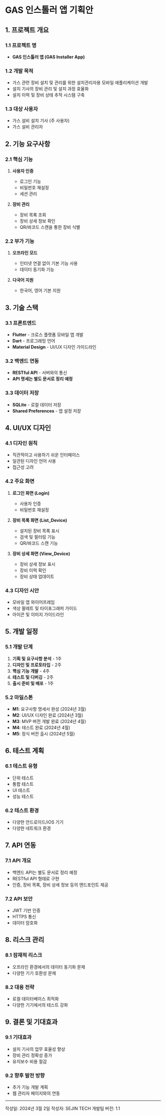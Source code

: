# GAS 인스톨러 앱 기획안

## 1. 프로젝트 개요

### 1.1 프로젝트 명
- **GAS 인스톨러 앱 (GAS Installer App)**

### 1.2 개발 목적
- 가스 관련 장비 설치 및 관리를 위한 설치관리자용 모바일 애플리케이션 개발
- 설치 기사의 장비 관리 및 설치 과정 효율화
- 설치 이력 및 장비 상태 추적 시스템 구축

### 1.3 대상 사용자
- 가스 설비 설치 기사 (주 사용자)
- 가스 설비 관리자

## 2. 기능 요구사항

### 2.1 핵심 기능
1. **사용자 인증**
   - 로그인 기능
   - 비밀번호 재설정
   - 세션 관리

2. **장비 관리**
   - 장비 목록 조회
   - 장비 상세 정보 확인
   - QR/바코드 스캔을 통한 장비 식별

### 2.2 부가 기능
1. **오프라인 모드**
   - 인터넷 연결 없이 기본 기능 사용
   - 데이터 동기화 기능

2. **다국어 지원**
   - 한국어, 영어 기본 지원

## 3. 기술 스택

### 3.1 프론트엔드
- **Flutter** - 크로스 플랫폼 모바일 앱 개발
- **Dart** - 프로그래밍 언어
- **Material Design** - UI/UX 디자인 가이드라인

### 3.2 백엔드 연동
- **RESTful API** - 서버와의 통신
- **API 명세는 별도 문서로 정리 예정**

### 3.3 데이터 저장
- **SQLite** - 로컬 데이터 저장
- **Shared Preferences** - 앱 설정 저장

## 4. UI/UX 디자인

### 4.1 디자인 원칙
- 직관적이고 사용하기 쉬운 인터페이스
- 일관된 디자인 언어 사용
- 접근성 고려

### 4.2 주요 화면
1. **로그인 화면 (Login)**
   - 사용자 인증
   - 비밀번호 재설정

2. **장비 목록 화면 (List_Device)**
   - 설치된 장비 목록 표시
   - 검색 및 필터링 기능
   - QR/바코드 스캔 기능

3. **장비 상세 화면 (View_Device)**
   - 장비 상세 정보 표시
   - 장비 이력 확인
   - 장비 상태 업데이트

### 4.3 디자인 시안
- 모바일 앱 와이어프레임
- 색상 팔레트 및 타이포그래피 가이드
- 아이콘 및 이미지 가이드라인

## 5. 개발 일정

### 5.1 개발 단계
1. **기획 및 요구사항 분석** - 1주
2. **디자인 및 프로토타입** - 2주
3. **핵심 기능 개발** - 4주
4. **테스트 및 디버깅** - 2주
5. **출시 준비 및 배포** - 1주

### 5.2 마일스톤
- **M1**: 요구사항 명세서 완성 (2024년 3월)
- **M2**: UI/UX 디자인 완료 (2024년 3월)
- **M3**: MVP 버전 개발 완료 (2024년 4월)
- **M4**: 테스트 완료 (2024년 4월)
- **M5**: 정식 버전 출시 (2024년 5월)

## 6. 테스트 계획

### 6.1 테스트 유형
- 단위 테스트
- 통합 테스트
- UI 테스트
- 성능 테스트

### 6.2 테스트 환경
- 다양한 안드로이드/iOS 기기
- 다양한 네트워크 환경

## 7. API 연동

### 7.1 API 개요
- 백엔드 API는 별도 문서로 정리 예정
- RESTful API 형태로 구현
- 인증, 장비 목록, 장비 상세 정보 등의 엔드포인트 제공

### 7.2 API 보안
- JWT 기반 인증
- HTTPS 통신
- 데이터 암호화

## 8. 리스크 관리

### 8.1 잠재적 리스크
- 오프라인 환경에서의 데이터 동기화 문제
- 다양한 기기 호환성 문제

### 8.2 대응 전략
- 로컬 데이터베이스 최적화
- 다양한 기기에서의 테스트 강화

## 9. 결론 및 기대효과

### 9.1 기대효과
- 설치 기사의 업무 효율성 향상
- 장비 관리 정확성 증가
- 유지보수 비용 절감

### 9.2 향후 발전 방향
- 추가 기능 개발 계획
- 웹 관리자 페이지와의 연동

---

작성일: 2024년 3월 2일
작성자: SEJIN TECH 개발팀
버전: 1.1 